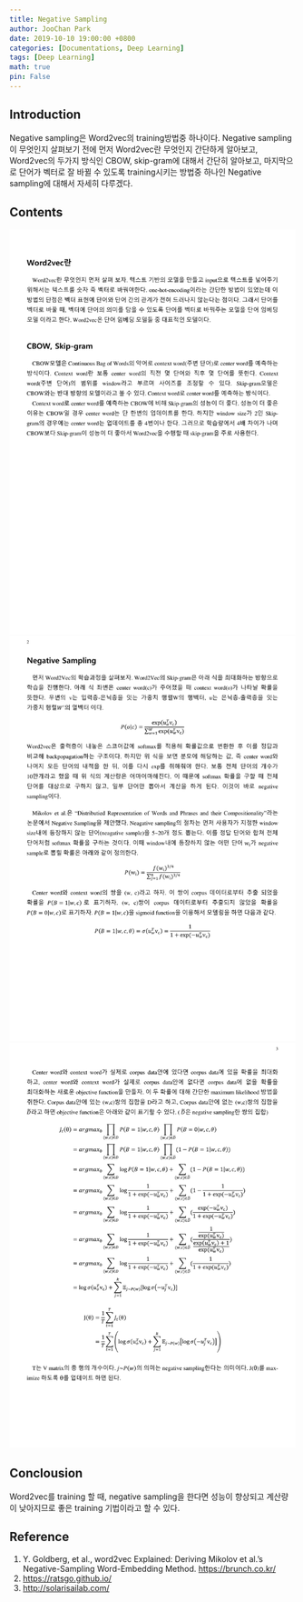 ```yaml
---
title: Negative Sampling
author: JooChan Park
date: 2019-10-10 19:00:00 +0800
categories: [Documentations, Deep Learning]
tags: [Deep Learning]
math: true
pin: False
---
```


## **Introduction**
Negative sampling은 Word2vec의 training방법중 하나이다. Negative sampling이 무엇인지 살펴보기 전에 먼저 Word2vec란 무엇인지 간단하게 알아보고, Word2vec의 두가지 방식인 CBOW, skip-gram에 대해서 간단히 알아보고, 마지막으로 단어가 벡터로 잘 바뀔 수 있도록 training시키는 방법중 하나인 Negative sampling에 대해서 자세히 다루겠다.

## **Contents**
<img src='\assets\doc\negative sampling\negative sampling-1.png' width='900'>
<img src='\assets\doc\negative sampling\negative sampling-2.png' width='900'>
<img src='\assets\doc\negative sampling\negative sampling-3.png' width='900'>

## **Conclousion**
Word2vec를 training 할 때, negative sampling을 한다면 성능이 향상되고 계산량이 낮아지므로 좋은 training 기법이라고 할 수 있다.

## **Reference**
1.	Y. Goldberg, et al., word2vec Explained: Deriving Mikolov et al.’s Negative-Sampling Word-Embedding Method. https://brunch.co.kr/
2.	https://ratsgo.github.io/ 
3.	http://solarisailab.com/ 

